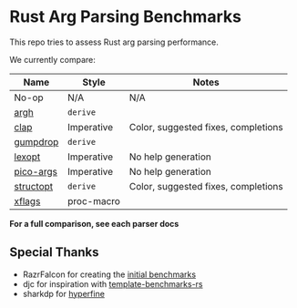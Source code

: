 # Rust Arg Parsing Benchmarks

This repo tries to assess Rust arg parsing performance.

We currently compare:

Name                                                 | Style          | Notes
-----------------------------------------------------|----------------|------
No-op                                                | N/A            | N/A
[argh](https://github.com/google/argh)               | `derive`       | 
[clap](https://github.com/clap-rs/clap)              | Imperative     | Color, suggested fixes, completions
[gumpdrop](https://github.com/murarth/gumdrop)       | `derive`       |
[lexopt](https://github.com/murarth/gumdrop)         | Imperative     | No help generation
[pico-args](https://github.com/razrfalcon/pico-args) | Imperative     | No help generation
[structopt](https://github.com/texitoi/structopt)    | `derive`       | Color, suggested fixes, completions
[xflags](https://github.com/matklad/xflags)          | proc-macro     |

**For a full comparison, see each parser docs**

## Special Thanks

- RazrFalcon for creating the [initial benchmarks](https://github.com/RazrFalcon/pico-args)
- djc for inspiration with [template-benchmarks-rs](https://github.com/djc/template-benchmarks-rs)
- sharkdp for [hyperfine](https://github.com/sharkdp/hyperfine)
